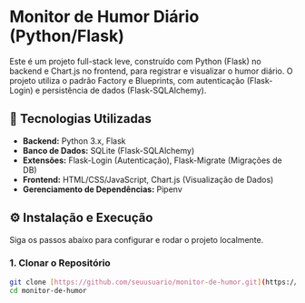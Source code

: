# Monitor de Humor Diário (Python/Flask)

Este é um projeto full-stack leve, construído com Python (Flask) no backend e Chart.js no frontend, para registrar e visualizar o humor diário. O projeto utiliza o padrão Factory e Blueprints, com autenticação (Flask-Login) e persistência de dados (Flask-SQLAlchemy).

## 🚀 Tecnologias Utilizadas

- **Backend:** Python 3.x, Flask
- **Banco de Dados:** SQLite (Flask-SQLAlchemy)
- **Extensões:** Flask-Login (Autenticação), Flask-Migrate (Migrações de DB)
- **Frontend:** HTML/CSS/JavaScript, Chart.js (Visualização de Dados)
- **Gerenciamento de Dependências:** Pipenv

## ⚙️ Instalação e Execução

Siga os passos abaixo para configurar e rodar o projeto localmente.

### 1. Clonar o Repositório

```bash
git clone [https://github.com/seuusuario/monitor-de-humor.git](https://github.com/seuusuario/monitor-de-humor.git)
cd monitor-de-humor
